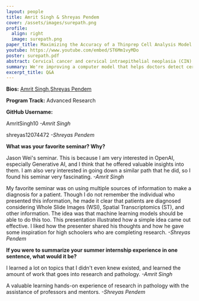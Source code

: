 ```yaml
---
layout: people
title: Amrit Singh & Shreyas Pendem
cover: /assets/images/surepath.png
profile:
  align: right
  image: surepath.png
paper_title: Maximizing the Accuracy of a Thinprep Cell Analysis Model on Surepath 
youtube: https://www.youtube.com/embed/ST6Mm1vyMDo
poster: surepath.pdf
abstract: Cervical cancer and cervical intraepithelial neoplasia (CIN) are significant health concerns affecting millions of women globally. Liquid-based cytology (LBC), a key diagnostic method, utilizes two primary platforms- Thinprep and Surepath, both essential for detecting cervical abnormalities. Dartmouth’s current model effectively classifies benign and malignant cells in Thinprep samples, but it is not optimized for Surepath, limiting its applicability across different cytology platforms. This project seeks to adapt the Dartmouth model to accurately analyze Surepath samples by employing CycleGAN architecture, known for its proficiency in image-to-image translation. By retraining the model, we aim to enhance its performance and generalization across Surepath samples, addressing a crucial challenge in ensuring consistent diagnostic outcomes. The study examines whether transferring learning from the Thinprep-optimized model to Surepath is more effective than retraining from scratch, and if transfer learning proves beneficial, it will explore the most efficient strategies for its implementation. This research has the potential to significantly improve diagnostic accuracy in LBC, leading to better patient outcomes by ensuring that the model generalizes effectively across different cytology methods, contributing to the broader field of medical image analysis and addressing the challenges of cross-domain adaptation in digital pathology.
summary: We're improving a computer model that helps doctors detect cervical cancer by making it work better with different testing methods. This will help ensure that more women get accurate and reliable results, no matter which test is used.
excerpt_title: Q&A
---
```

**Bios:** [Amrit Singh](https://jlevy44.github.io/editai_internship/people/HS_Amrit_Singh),[Shreyas Pendem](https://jlevy44.github.io/editai_internship/people/HS_Shreyas_Pendem)

**Program Track:** Advanced Research

**GitHub Username:**  

AmritSingh10
*-Amrit Singh*

shreyas12074472
*-Shreyas Pendem*


**What was your favorite seminar? Why?**  

Jason Wei's seminar. This is because I am very interested in OpenAI, especially Generative AI, and I think that he offered valuable insights into them. I am also very interested in going down a similar path that he did, so I found his seminar very fascinating.
*-Amrit Singh*

My favorite seminar was on using multiple sources of information to make a diagnosis for a patient. Though I do not remember the individual who presented this information, he made it clear that patients are diagnosed considering Whole Slide Images (WSI), Spatial Transcriptomics (ST), and other information. The idea was that machine learning models should be able to do this too. This presentation illustrated how a simple idea came out effective. I liked how the presenter shared his thoughts and how he gave some inspiration for high schoolers who are completing research. 
*-Shreyas Pendem*


**If you were to summarize your summer internship experience in one sentence, what would it be?**  

I learned a lot on topics that I didn't even knew existed, and learned the amount of work that goes into research and pathology.
*-Amrit Singh*

A valuable learning hands-on experience of research in pathology with the assistance of professors and mentors. 
*-Shreyas Pendem*

